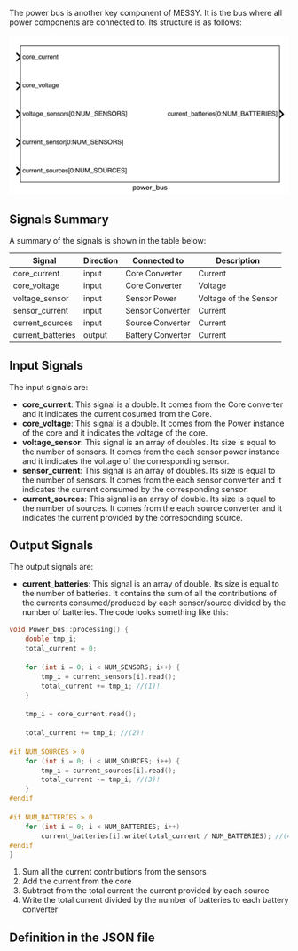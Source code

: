 The power bus is another key component of MESSY. It is the bus where all power components are connected to. Its structure is as follows:

![alt text](images/power_bus.png)

## Signals Summary

A summary of the signals is shown in the table below:

| Signal | Direction | Connected to | Description |
| --- | --- | --- | --- |
| core_current | input | Core Converter | Current |
| core_voltage | input | Core Converter | Voltage |
| voltage_sensor | input | Sensor Power | Voltage of the Sensor |
| sensor_current | input | Sensor Converter | Current |
| current_sources | input | Source Converter | Current |
| current_batteries | output | Battery Converter | Current |

## Input Signals

The input signals are:

- **core_current**: This signal is a double. It comes from the Core converter and it indicates the current cosumed from the Core.
- **core_voltage**: This signal is a double. It comes from the Power instance of the core and it indicates the voltage of the core.
- **voltage_sensor**: This signal is an array of doubles. Its size is equal to the number of sensors. It comes from the each sensor power instance and it indicates the voltage of the corresponding sensor.
- **sensor_current**: This signal is an array of doubles. Its size is equal to the number of sensors. It comes from the each sensor converter and it indicates the current consumed by the corresponding sensor.
- **current_sources**: This signal is an array of double. Its size is equal to the number of sources. It comes from the each source converter and it indicates the current provided by the corresponding source.

## Output Signals

The output signals are:

- **current_batteries**: This signal is an array of double. Its size is equal to the number of batteries. It contains the sum of all the contributions of the currents consumed/produced by each sensor/source divided by the number of batteries. The code looks something like this:

```cpp
void Power_bus::processing() {
    double tmp_i;
    total_current = 0;

    for (int i = 0; i < NUM_SENSORS; i++) {
        tmp_i = current_sensors[i].read();
        total_current += tmp_i; //(1)!
    }

    tmp_i = core_current.read();

    total_current += tmp_i; //(2)!

#if NUM_SOURCES > 0
    for (int i = 0; i < NUM_SOURCES; i++) {
        tmp_i = current_sources[i].read();
        total_current -= tmp_i; //(3)!
    }
#endif

#if NUM_BATTERIES > 0
    for (int i = 0; i < NUM_BATTERIES; i++)
        current_batteries[i].write(total_current / NUM_BATTERIES); //(4)!
#endif
}
```

1. Sum all the current contributions from the sensors
2. Add the current from the core
3. Subtract from the total current the current provided by each source
4. Write the total current divided by the number of batteries to each battery converter


## Definition in the JSON file


